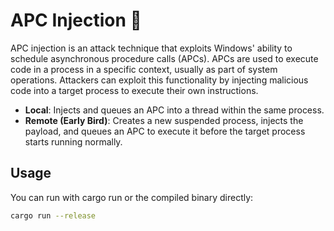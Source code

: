 # APC Injection 🦀

APC injection is an attack technique that exploits Windows' ability to schedule asynchronous procedure calls (APCs). APCs are used to execute code in a process in a specific context, usually as part of system operations. Attackers can exploit this functionality by injecting malicious code into a target process to execute their own instructions. 

- **Local**: Injects and queues an APC into a thread within the same process.
- **Remote (Early Bird)**: Creates a new suspended process, injects the payload, and queues an APC to execute it before the target process starts running normally.

## Usage 

You can run with cargo run or the compiled binary directly:
```sh
cargo run --release
```